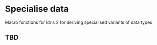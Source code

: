 <!-- idris
module README

import Deriving.Specialise.Data
-->

# Specialise data

Macro functions for Idris 2 for deriving specialised variants of data types

## TBD
